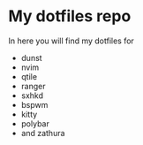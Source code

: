 # My dotfiles repo

In here you will find my dotfiles for

- dunst
- nvim
- qtile
- ranger
- sxhkd
- bspwm
- kitty
- polybar
- and zathura
